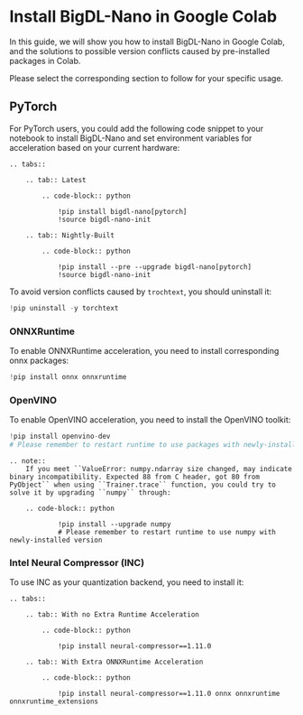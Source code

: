 # Install BigDL-Nano in Google Colab

In this guide, we will show you how to install BigDL-Nano in Google Colab, and the solutions to possible version conflicts caused by pre-installed packages in Colab.

Please select the corresponding section to follow for your specific usage. 

## PyTorch
For PyTorch users, you could add the following code snippet to your notebook to install BigDL-Nano and set environment variables for acceleration based on your current hardware:

```eval_rst
.. tabs::

    .. tab:: Latest

        .. code-block:: python

            !pip install bigdl-nano[pytorch]
            !source bigdl-nano-init

    .. tab:: Nightly-Built

        .. code-block:: python

            !pip install --pre --upgrade bigdl-nano[pytorch]
            !source bigdl-nano-init
```

To avoid version conflicts caused by `trochtext`, you should uninstall it:

```python
!pip uninstall -y torchtext
```

### ONNXRuntime
To enable ONNXRuntime acceleration, you need to install corresponding onnx packages:

```python
!pip install onnx onnxruntime
```

### OpenVINO
To enable OpenVINO acceleration, you need to install the OpenVINO toolkit:

```python
!pip install openvino-dev
# Please remember to restart runtime to use packages with newly-installed version
```

```eval_rst
.. note::
    If you meet ``ValueError: numpy.ndarray size changed, may indicate binary incompatibility. Expected 88 from C header, got 80 from PyObject`` when using ``Trainer.trace`` function, you could try to solve it by upgrading ``numpy`` through:
    
    .. code-block:: python

            !pip install --upgrade numpy
            # Please remember to restart runtime to use numpy with newly-installed version
```

### Intel Neural Compressor (INC)
To use INC as your quantization backend, you need to install it:

```eval_rst
.. tabs::

    .. tab:: With no Extra Runtime Acceleration

        .. code-block:: python

            !pip install neural-compressor==1.11.0

    .. tab:: With Extra ONNXRuntime Acceleration

        .. code-block:: python

            !pip install neural-compressor==1.11.0 onnx onnxruntime onnxruntime_extensions
```